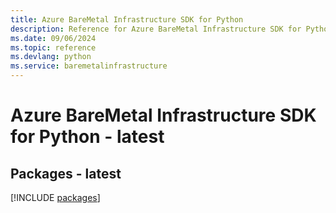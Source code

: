 ```yaml
---
title: Azure BareMetal Infrastructure SDK for Python
description: Reference for Azure BareMetal Infrastructure SDK for Python
ms.date: 09/06/2024
ms.topic: reference
ms.devlang: python
ms.service: baremetalinfrastructure
---
```

# Azure BareMetal Infrastructure SDK for Python - latest
## Packages - latest
[!INCLUDE [packages](baremetal-infrastructure-index.md)]